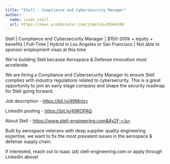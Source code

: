 ```yaml
---
title: "Stell : Compliance and Cybersecurity Manager"
author:
  name: isaac_stell
  url: https://news.ycombinator.com/item?id=39564249
---
```

Stell | Compliance and Cybersecurity Manager | $150-200k + equity + benefits | Full-Time | Hybrid in Los Angeles or San Francisco | Not able to sponsor employment visas at this time

We&#x27;re building Stell because Aerospace &amp; Defense innovation must accelerate.

We are hiring a Compliance and Cybersecurity Manager to ensure Stell complies with industry regulations related to cybersecurity. This is a great opportunity to join an early stage company and shape the security roadmap for Stell going forward.

Job description - <a href="https:&#x2F;&#x2F;bit.ly&#x2F;49MpIzy" rel="nofollow">https:&#x2F;&#x2F;bit.ly&#x2F;49MpIzy</a>

LinkedIn posting - <a href="https:&#x2F;&#x2F;bit.ly&#x2F;49ROPAQ" rel="nofollow">https:&#x2F;&#x2F;bit.ly&#x2F;49ROPAQ</a>

About Stell - <a href="https:&#x2F;&#x2F;www.stell-engineering.com&#x2F;" rel="nofollow">https:&#x2F;&#x2F;www.stell-engineering.com&#x2F;</a>

Built by aerospace veterans with deep supplier quality engineering expertise, we want to fix the most prevalent issues in the aerospace &amp; defense supply chain.

If interested, reach out to isaac (at) stell-engineering.com or apply through LinkedIn above!
